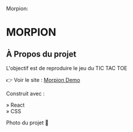 
Morpion:
# MORPION 
## À Propos du projet

L'objectif est de reproduire le jeu du TIC TAC TOE


👉 Voir le site : <a href="https://charlesabj-morpion.netlify.app/">Morpion Demo<a/>

Construit avec :

» React </br>
» CSS 

Photo du projet 📸
